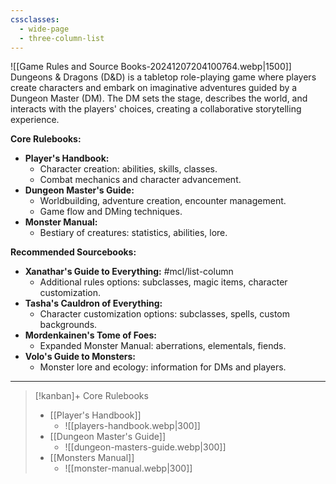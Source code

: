 ```yaml
---
cssclasses:
  - wide-page
  - three-column-list
---
```


![[Game Rules and Source Books-20241207204100764.webp|1500]]
Dungeons & Dragons (D&D) is a tabletop role-playing game where players create characters and embark on imaginative adventures guided by a Dungeon Master (DM). The DM sets the stage, describes the world, and interacts with the players' choices, creating a collaborative storytelling experience.

**Core Rulebooks:**

- **Player's Handbook:** 
    - Character creation: abilities, skills, classes.
    - Combat mechanics and character advancement.
- **Dungeon Master's Guide:**
    - Worldbuilding, adventure creation, encounter management.
    - Game flow and DMing techniques.
- **Monster Manual:**
    - Bestiary of creatures: statistics, abilities, lore.

**Recommended Sourcebooks:**
- **Xanathar's Guide to Everything:** #mcl/list-column
    - Additional rules options: subclasses, magic items, character customization.
- **Tasha's Cauldron of Everything:**
    - Character customization options: subclasses, spells, custom backgrounds.
- **Mordenkainen's Tome of Foes:**
    - Expanded Monster Manual: aberrations, elementals, fiends.
- **Volo's Guide to Monsters:**
    - Monster lore and ecology: information for DMs and players.

---
> [!kanban]+ Core Rulebooks
> - [[Player's Handbook]]
> 	- ![[players-handbook.webp|300]]
> - [[Dungeon Master's Guide]]
> 	- ![[dungeon-masters-guide.webp|300]]
> - [[Monsters Manual]]
> 	- ![[monster-manual.webp|300]]